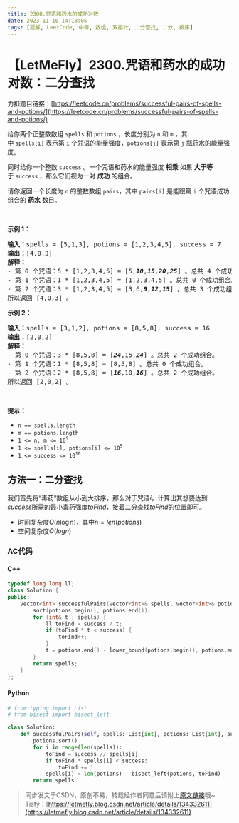 ```yaml
---
title: 2300.咒语和药水的成功对数
date: 2023-11-10 14:18:05
tags: [题解, LeetCode, 中等, 数组, 双指针, 二分查找, 二分, 排序]
---
```


# 【LetMeFly】2300.咒语和药水的成功对数：二分查找

力扣题目链接：[https://leetcode.cn/problems/successful-pairs-of-spells-and-potions/](https://leetcode.cn/problems/successful-pairs-of-spells-and-potions/)

<p>给你两个正整数数组&nbsp;<code>spells</code> 和&nbsp;<code>potions</code>&nbsp;，长度分别为&nbsp;<code>n</code> 和&nbsp;<code>m</code>&nbsp;，其中&nbsp;<code>spells[i]</code>&nbsp;表示第&nbsp;<code>i</code>&nbsp;个咒语的能量强度，<code>potions[j]</code>&nbsp;表示第&nbsp;<code>j</code>&nbsp;瓶药水的能量强度。</p>

<p>同时给你一个整数&nbsp;<code>success</code>&nbsp;。一个咒语和药水的能量强度 <strong>相乘</strong> 如果&nbsp;<strong>大于等于</strong>&nbsp;<code>success</code>&nbsp;，那么它们视为一对&nbsp;<strong>成功</strong>&nbsp;的组合。</p>

<p>请你返回一个长度为 <code>n</code>&nbsp;的整数数组<em>&nbsp;</em><code>pairs</code>，其中<em>&nbsp;</em><code>pairs[i]</code>&nbsp;是能跟第 <code>i</code>&nbsp;个咒语成功组合的 <b>药水</b>&nbsp;数目。</p>

<p>&nbsp;</p>

<p><strong>示例 1：</strong></p>

<pre><b>输入：</b>spells = [5,1,3], potions = [1,2,3,4,5], success = 7
<b>输出：</b>[4,0,3]
<strong>解释：</strong>
- 第 0 个咒语：5 * [1,2,3,4,5] = [5,<em><strong>10</strong></em>,<em><strong>15</strong></em>,<em><strong>20</strong></em>,<em><strong>25</strong></em>] 。总共 4 个成功组合。
- 第 1 个咒语：1 * [1,2,3,4,5] = [1,2,3,4,5] 。总共 0 个成功组合。
- 第 2 个咒语：3 * [1,2,3,4,5] = [3,6,<em><strong>9</strong></em>,<em><strong>12</strong></em>,<em><strong>15</strong></em>] 。总共 3 个成功组合。
所以返回 [4,0,3] 。
</pre>

<p><strong>示例 2：</strong></p>

<pre><b>输入：</b>spells = [3,1,2], potions = [8,5,8], success = 16
<b>输出：</b>[2,0,2]
<strong>解释：</strong>
- 第 0 个咒语：3 * [8,5,8] = [<em><strong>24</strong></em>,15,<em><strong>24</strong></em>] 。总共 2 个成功组合。
- 第 1 个咒语：1 * [8,5,8] = [8,5,8] 。总共 0 个成功组合。
- 第 2 个咒语：2 * [8,5,8] = [<em><strong>16</strong></em>,10,<em><strong>16</strong></em>] 。总共 2 个成功组合。
所以返回 [2,0,2] 。
</pre>

<p>&nbsp;</p>

<p><strong>提示：</strong></p>

<ul>
	<li><code>n == spells.length</code></li>
	<li><code>m == potions.length</code></li>
	<li><code>1 &lt;= n, m &lt;= 10<sup>5</sup></code></li>
	<li><code>1 &lt;= spells[i], potions[i] &lt;= 10<sup>5</sup></code></li>
	<li><code>1 &lt;= success &lt;= 10<sup>10</sup></code></li>
</ul>


    
## 方法一：二分查找

我们首先将“毒药”数组从小到大排序，那么对于咒语$i$，计算出其想要达到$success$所需的最小毒药强度$toFind$，接着二分查找$toFind$的位置即可。

+ 时间复杂度$O(n\log n)$，其中$n=len(potions)$
+ 空间复杂度$O(log n)$

### AC代码

#### C++

```cpp
typedef long long ll;
class Solution {
public:
    vector<int> successfulPairs(vector<int>& spells, vector<int>& potions, ll success) {
        sort(potions.begin(), potions.end());
        for (int& t : spells) {
            ll toFind = success / t;
            if (toFind * t < success) {
                toFind++;
            }
            t = potions.end() - lower_bound(potions.begin(), potions.end(), toFind);
        }
        return spells;
    }
};
```

#### Python

```python
# from typing import List
# from bisect import bisect_left

class Solution:
    def successfulPairs(self, spells: List[int], potions: List[int], success: int) -> List[int]:
        potions.sort()
        for i in range(len(spells)):
            toFind = success // spells[i]
            if toFind * spells[i] < success:
                toFind += 1
            spells[i] = len(potions) - bisect_left(potions, toFind)
        return spells

```

> 同步发文于CSDN，原创不易，转载经作者同意后请附上[原文链接](https://blog.letmefly.xyz/2023/11/10/LeetCode%202300.%E5%92%92%E8%AF%AD%E5%92%8C%E8%8D%AF%E6%B0%B4%E7%9A%84%E6%88%90%E5%8A%9F%E5%AF%B9%E6%95%B0/)哦~
> Tisfy：[https://letmefly.blog.csdn.net/article/details/134332611](https://letmefly.blog.csdn.net/article/details/134332611)
